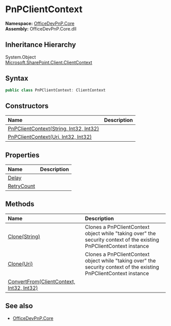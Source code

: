 # PnPClientContext
  

**Namespace:** [OfficeDevPnP.Core](OfficeDevPnP.Core.md)  
**Assembly:** OfficeDevPnP.Core.dll  
## Inheritance Hierarchy
System.Object  
    [Microsoft.SharePoint.Client.ClientContext](Microsoft.SharePoint.Client.ClientContext.md)
## Syntax
```C#
public class PnPClientContext: ClientContext
```
## Constructors
|**Name**|**Description**|
|:-----|:-----|
| [PnPClientContext(String, Int32, Int32)](OfficeDevPnP.Core.PnPClientContext.ctor1.md) | 
| [PnPClientContext(Uri, Int32, Int32)](OfficeDevPnP.Core.PnPClientContext.ctor2.md) | 
## Properties
|**Name**|**Description**|
|:-----|:-----|
| [Delay](OfficeDevPnP.Core.PnPClientContext.Delay.md) | 
| [RetryCount](OfficeDevPnP.Core.PnPClientContext.RetryCount.md) | 
## Methods
|**Name**|**Description**|
|:-----|:-----|
| [Clone(String)](OfficeDevPnP.Core.PnPClientContext.4c031e75.md) | Clones a PnPClientContext object while "taking over" the security context of the existing PnPClientContext instance
| [Clone(Uri)](OfficeDevPnP.Core.PnPClientContext.d4f8ecbb.md) | Clones a PnPClientContext object while "taking over" the security context of the existing PnPClientContext instance
| [ConvertFrom(ClientContext, Int32, Int32)](OfficeDevPnP.Core.PnPClientContext.dfe6b5b7.md) | 
## See also
- [OfficeDevPnP.Core](OfficeDevPnP.Core.md)
